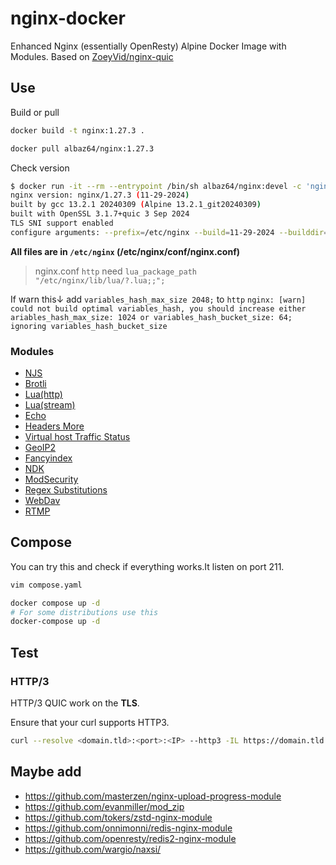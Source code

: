 # nginx-docker

 Enhanced Nginx (essentially OpenResty) Alpine Docker Image with Modules.
 Based on [ZoeyVid/nginx-quic](https://github.com/ZoeyVid/nginx-quic)

## Use

Build or pull

```bash
docker build -t nginx:1.27.3 .

docker pull albaz64/nginx:1.27.3
```

Check version

```bash
$ docker run -it --rm --entrypoint /bin/sh albaz64/nginx:devel -c 'nginx -V'
nginx version: nginx/1.27.3 (11-29-2024)
built by gcc 13.2.1 20240309 (Alpine 13.2.1_git20240309) 
built with OpenSSL 3.1.7+quic 3 Sep 2024
TLS SNI support enabled
configure arguments: --prefix=/etc/nginx --build=11-29-2024 --builddir=build --with-threads --with-file-aio --with-http_addition_module --with-http_auth_request_module --with-http_dav_module --with-http_gunzip_module --with-http_gzip_static_module --with-http_image_filter_module --with-http_mp4_module --with-http_perl_module --with-http_random_index_module --with-http_realip_module --with-http_secure_link_module --with-http_slice_module --with-http_ssl_module --with-http_stub_status_module --with-http_sub_module --with-http_v2_module --with-http_v3_module --with-http_xslt_module --with-mail --with-mail_ssl_module --with-stream --with-stream_realip_module --with-stream_ssl_module --with-stream_ssl_preread_module --add-module=/3rd/njs/nginx --add-module=/3rd/brotli --add-module=/3rd/lua_http --add-module=/3rd/lua_stream --add-module=/3rd/echo --add-module=/3rd/headers --add-module=/3rd/vts --add-module=/3rd/geoip2 --add-module=/3rd/fancyindex --add-module=/3rd/ndk --add-module=/3rd/modsecurity --add-module=/3rd/substitutions_filter --add-module=/3rd/dav_ext --add-module=/3rd/rtmp --with-cc-opt='-m64 -march=native -mtune=native -Ofast -pipe -fomit-frame-pointer -fno-plt -fexceptions -flto -funroll-loops -ffunction-sections -fdata-sections -D_FORTIFY_src=2 -fstack-clash-protection -fcf-protection -Wformat -Werror=format-security -fPIC -DNGX_QUIC_DEBUG_PACKETS -DNGX_QUIC_DEBUG_CRYPTO' --with-ld-opt='-Wl,-s -Wl,-Bsymbolic -Wl,--gc-sections,--as-needed,-z,relro,-z,now -flto=auto' --with-pcre-jit --with-openssl=/src/openssl --with-debug
```

**All files are in `/etc/nginx` (/etc/nginx/conf/nginx.conf)**

> nginx.conf `http` need `lua_package_path "/etc/nginx/lib/lua/?.lua;;";`

If warn this↓ add `variables_hash_max_size 2048;` to `http`
`nginx: [warn] could not build optimal variables_hash, you should increase either ariables_hash_max_size: 1024 or variables_hash_bucket_size: 64; ignoring variables_hash_bucket_size`

### Modules

- [NJS](https://github.com/nginx/njs)
- [Brotli](https://github.com/google/ngx_brotli)
- [Lua(http)](https://github.com/openresty/lua-nginx-module)
- [Lua(stream)](https://github.com/openresty/stream-lua-nginx-module)
- [Echo](https://github.com/openresty/echo-nginx-module)
- [Headers More](https://github.com/openresty/headers-more-nginx-module)
- [Virtual host Traffic Status](https://github.com/vozlt/nginx-module-vts)
- [GeoIP2](https://github.com/leev/ngx_http_geoip2_module)
- [Fancyindex](https://github.com/aperezdc/ngx-fancyindex)
- [NDK](https://github.com/vision5/ngx_devel_kit)
- [ModSecurity](https://github.com/SpiderLabs/ModSecurity-nginx)
- [Regex Substitutions](https://github.com/yaoweibin/ngx_http_substitutions_filter_module)
- [WebDav](https://github.com/arut/nginx-dav-ext-module)
- [RTMP](https://github.com/arut/nginx-rtmp-module)

## Compose

You can try this and check if everything works.It listen on port 211.

```bash
vim compose.yaml

docker compose up -d
# For some distributions use this
docker-compose up -d
```

## Test

### HTTP/3

HTTP/3 QUIC work on the **TLS**.

Ensure that your curl supports HTTP3.

```bash
curl --resolve <domain.tld>:<port>:<IP> --http3 -IL https://domain.tld
```

## Maybe add

- <https://github.com/masterzen/nginx-upload-progress-module>
- <https://github.com/evanmiller/mod_zip>
- <https://github.com/tokers/zstd-nginx-module>
- <https://github.com/onnimonni/redis-nginx-module>
- <https://github.com/openresty/redis2-nginx-module>
- <https://github.com/wargio/naxsi/>
